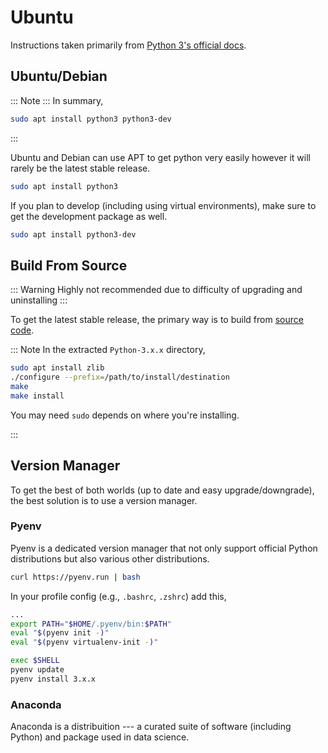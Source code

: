 #  Ubuntu

Instructions taken primarily from [Python 3's official docs](https://docs.python.org/3/using/unix.html).

## Ubuntu/Debian

::: Note :::
In summary,

```sh
sudo apt install python3 python3-dev
```

:::

Ubuntu and Debian can use APT to get python very easily however it will rarely be the latest stable release.

```sh
sudo apt install python3
```

If you plan to develop (including using virtual environments), make sure to get the development package as well.

```sh
sudo apt install python3-dev
```

## Build From Source

::: Warning
Highly not recommended due to difficulty of upgrading and uninstalling
:::

To get the latest stable release, the primary way is to build from [source code](https://www.python.org/downloads/source/).

::: Note
In the extracted `Python-3.x.x` directory,

```sh
sudo apt install zlib
./configure --prefix=/path/to/install/destination
make
make install
```

You may need `sudo` depends on where you're installing.

:::

## Version Manager

To get the best of both worlds (up to date and easy upgrade/downgrade), the best solution is to use a version manager.

### Pyenv

Pyenv is a dedicated version manager that not only support official Python distributions but also various other distributions.

```sh
curl https://pyenv.run | bash
```

In your profile config (e.g., `.bashrc`, `.zshrc`) add this,

```sh
...
export PATH="$HOME/.pyenv/bin:$PATH"
eval "$(pyenv init -)"
eval "$(pyenv virtualenv-init -)"
```

```sh
exec $SHELL
pyenv update
pyenv install 3.x.x
```

### Anaconda

Anaconda is a distribuition --- a curated suite of software (including Python) and package used in data science.
